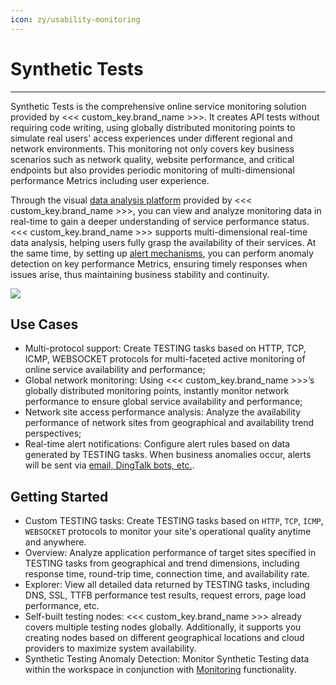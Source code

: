 ```yaml
---
icon: zy/usability-monitoring
---
```

# Synthetic Tests
---

Synthetic Tests is the comprehensive online service monitoring solution provided by <<< custom_key.brand_name >>>. It creates API tests without requiring code writing, using globally distributed monitoring points to simulate real users' access experiences under different regional and network environments. This monitoring not only covers key business scenarios such as network quality, website performance, and critical endpoints but also provides periodic monitoring of multi-dimensional performance Metrics including user experience.

Through the visual [data analysis platform](../scene/index.md) provided by <<< custom_key.brand_name >>>, you can view and analyze monitoring data in real-time to gain a deeper understanding of service performance status. <<< custom_key.brand_name >>> supports multi-dimensional real-time data analysis, helping users fully grasp the availability of their services. At the same time, by setting up [alert mechanisms](../monitoring/alert-setting.md), you can perform anomaly detection on key performance Metrics, ensuring timely responses when issues arise, thus maintaining business stability and continuity.

![](img/image_2.png)

## Use Cases

- Multi-protocol support: Create TESTING tasks based on HTTP, TCP, ICMP, WEBSOCKET protocols for multi-faceted active monitoring of online service availability and performance;
- Global network monitoring: Using <<< custom_key.brand_name >>>’s globally distributed monitoring points, instantly monitor network performance to ensure global service availability and performance;
- Network site access performance analysis: Analyze the availability performance of network sites from geographical and availability trend perspectives;  
- Real-time alert notifications: Configure alert rules based on data generated by TESTING tasks. When business anomalies occur, alerts will be sent via [email, DingTalk bots, etc.](../monitoring/notify-target.md).

## Getting Started

- Custom TESTING tasks: Create TESTING tasks based on `HTTP`, `TCP`, `ICMP`, `WEBSOCKET` protocols to monitor your site's operational quality anytime and anywhere.
- Overview: Analyze application performance of target sites specified in TESTING tasks from geographical and trend dimensions, including response time, round-trip time, connection time, and availability rate.
- Explorer: View all detailed data returned by TESTING tasks, including DNS, SSL, TTFB performance test results, request errors, page load performance, etc.
- Self-built testing nodes: <<< custom_key.brand_name >>> already covers multiple testing nodes globally. Additionally, it supports you creating nodes based on different geographical locations and cloud providers to maximize system availability.
- Synthetic Testing Anomaly Detection: Monitor Synthetic Testing data within the workspace in conjunction with [Monitoring](../monitoring/index.md) functionality.